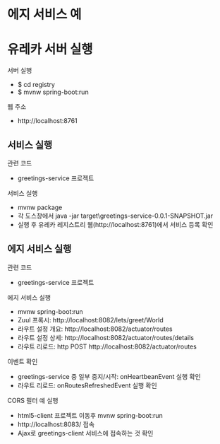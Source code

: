 # 에지 서비스 예

# 유레카 서버 실행

서버 실행
* $ cd registry
* $ mvnw spring-boot:run

웹 주소
* http://localhost:8761

## 서비스 실행

관련 코드
* greetings-service 프로젝트

서비스 실행
* mvnw package
* 각 도스창에서 java -jar target\greetings-service-0.0.1-SNAPSHOT.jar
* 실행 후 유레카 레지스트리 웹(http://localhost:8761)에서 서비스 등록 확인

## 에지 서비스 실행

관련 코드
* greetings-service 프로젝트

에지 서비스 실행
* mvnw spring-boot:run
* Zuul 프록시: http://localhost:8082/lets/greet/World
* 라우트 설정 개요: http://localhost:8082/actuator/routes
* 라우트 설정 상세: http://localhost:8082/actuator/routes/details
* 라우트 리로드: http POST http://localhost:8082/actuator/routes

이벤트 확인
* greetings-service 중 일부 중지/시작: onHeartbeanEvent 실행 확인
* 라우트 리로드: onRoutesRefreshedEvent 실행 확인

CORS 필터 예 실행
* html5-client 프로젝트 이동후 mvnw spring-boot:run
* http://localhost:8083/ 접속
* Ajax로 greetings-client 서비스에 접속하는 것 확인 